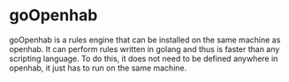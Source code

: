 # goOpenhab
goOpenhab is a rules engine that can be installed on the same machine as openhab. It can perform rules written in golang and thus is faster than any scripting language. To do this, it does not need to be defined anywhere in openhab, it just has to run on the same machine.

